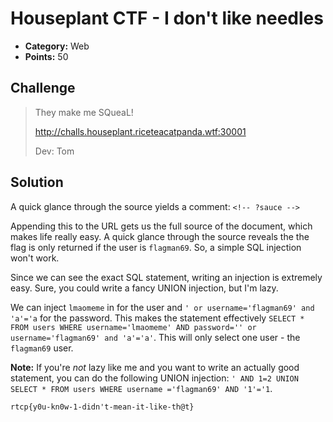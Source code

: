 # Houseplant CTF - I don't like needles

* **Category:** Web
* **Points:** 50

## Challenge

> They make me SQueaL!
> 
> http://challs.houseplant.riceteacatpanda.wtf:30001
> 
> Dev: Tom

## Solution

A quick glance through the source yields a comment: `<!-- ?sauce -->`

Appending this to the URL gets us the full source of the document, which makes life really easy. A quick glance through the source reveals the the flag is only returned if the user is `flagman69`. So, a simple SQL injection won't work.

Since we can see the exact SQL statement, writing an injection is extremely easy. Sure, you could write a fancy UNION injection, but I'm lazy.

We can inject `lmaomeme` in for the user and `' or username='flagman69' and 'a'='a` for the password. This makes the statement effectively ``SELECT * FROM users WHERE username='lmaomeme' AND password='' or username='flagman69' and 'a'='a'``. This will only select one user - the `flagman69` user.

**Note:** If you're *not* lazy like me and you want to write an actually good statement, you can do the following UNION injection: `' AND 1=2 UNION SELECT * FROM users WHERE username ='flagman69' AND '1'='1`.


```
rtcp{y0u-kn0w-1-didn't-mean-it-like-th@t}
```